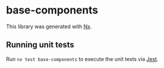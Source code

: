 # base-components

This library was generated with [Nx](https://nx.dev).

## Running unit tests

Run `nx test base-components` to execute the unit tests via [Jest](https://jestjs.io).
